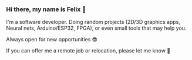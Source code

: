 ### Hi there, my name is Felix 👋
I'm a software developer. Doing random projects (2D/3D graphics apps, Neural nets, Arduino/ESP32, FPGA), or even small tools that may help you.

Always open for new opportunities :sunglasses:

If you can offer me a remote job or relocation, please let me know :rocket:

<!--
**fel88/fel88** is a ✨ _special_ ✨ repository because its `README.md` (this file) appears on your GitHub profile.

Here are some ideas to get you started:

- 🔭 I’m currently working on ...
- 🌱 I’m currently learning ...
- 👯 I’m looking to collaborate on ...
- 🤔 I’m looking for help with ...
- 💬 Ask me about ...
- 📫 How to reach me: ...
- 😄 Pronouns: ...
- ⚡ Fun fact: ...
-->
